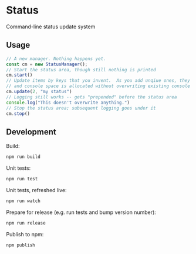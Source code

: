 # Status

Command-line status update system

## Usage

```typescript
// A new manager. Nothing happens yet.
const cm = new StatusManager();
// Start the status area, though still nothing is printed
cm.start()
// Update items by keys that you invent.  As you add unqiue ones, they are added
// and console space is allocated without overwriting existing console messages.
cm.update(2, "my status")
// Logging still works -- gets "prepended" before the status area
console.log("This doesn't overwrite anything.")
// Stop the status area; subsequent logging goes under it
cm.stop()
```

## Development

Build:

```bash
npm run build
```

Unit tests:

```bash
npm run test
```

Unit tests, refreshed live:

```bash
npm run watch
```

Prepare for release (e.g. run tests and bump version number):

```bash
npm run release
```

Publish to npm:

```bash
npm publish
```
